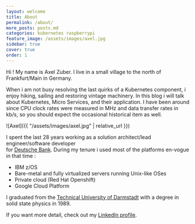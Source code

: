 ```yaml
---
layout: welcome
title: About
permalink: /about/
more_posts: posts.md
categories: kubernetes raspberrypi
feature_image: /assets/images/axel.jpg
sidebar: true
cover: true
order: 1
---
```


Hi ! My name is Axel Zuber. I live in a small village to the north of Frankfurt/Main in Germany.<br/>

When i am not busy resolving the last quirks of a Kubernetes component, i enjoy hiking, sailing and restoring vintage machinery.
In this blog i will talk about Kubernetes, Micro Services, and their application. 
I have been around since CPU clock rates were measured in MHz and data transfer rates in kb/s, 
so you should expect the occasional historical item as well.

![Axel]({{ "/assets/images/axel.jpg" | relative_url }})

I spent the last 28 years working as a solution architect/lead engineer/software developer<br/>
for [Deutsche Bank](https://www.db.com/). During my tenure i used most of the platforms en-vogue in that time :
- IBM z/OS
- Bare-metal and fully virtualized servers running Unix-like OSes
- Private cloud (Red Hat Openshift)
- Google Cloud Platform

I graduated from the [Technical University of Darmstadt](https://www.tu-darmstadt.de/index.en.jsp) with a degree in solid state physics in 1989.

If you want more detail, check out my [LinkedIn profile](https://www.linkedin.com/in/axel-zuber/).

